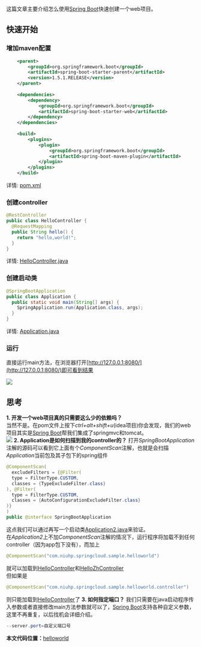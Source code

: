 这篇文章主要介绍怎么使用[Spring Boot](http://projects.spring.io/spring-boot/)快速创建一个web项目。

## 快速开始

### 增加maven配置

``` xml
    <parent>
        <groupId>org.springframework.boot</groupId>
        <artifactId>spring-boot-starter-parent</artifactId>
        <version>1.5.1.RELEASE</version>
    </parent>
    
    <dependencies>
        <dependency>
            <groupId>org.springframework.boot</groupId>
            <artifactId>spring-boot-starter-web</artifactId>
        </dependency>
    </dependencies>
    
    <build>
        <plugins>
            <plugin>
                <groupId>org.springframework.boot</groupId>
                <artifactId>spring-boot-maven-plugin</artifactId>
            </plugin>
        </plugins>
    </build>

```

详情: [pom.xml](https://github.com/niuhp/springcloud-sample/blob/master/helloworld/pom.xml)

### 创建controller

``` java
@RestController
public class HelloController {
  @RequestMapping
  public String hello() {
    return "hello,world!";
  }
}
```

详情: [HelloController.java](https://github.com/niuhp/springcloud-sample/blob/master/helloworld/src/main/java/com/niuhp/springcloud/sample/helloworld/controller/HelloController.java)

### 创建启动类

``` java
@SpringBootApplication
public class Application {
  public static void main(String[] args) {
    SpringApplication.run(Application.class, args);
  }
}
```

详情: [Application.java](https://github.com/niuhp/springcloud-sample/blob/master/helloworld/src/main/java/com/niuhp/springcloud/sample/helloworld/Application.java)

### 运行

直接运行main方法，在浏览器打开[http://127.0.0.1:8080/](http://127.0.0.1:8080/)即可看到结果

![](http://img.niuhp.com/springcloud/helloworld/helloworld.png)

## 思考
**1. 开发一个web项目真的只需要这么少的依赖吗？**  
当然不是。在pom文件上按下*ctrl+alt+shift+u*(idea项目)你会发现，我们的web项目其实是[Spring Boot](http://projects.spring.io/spring-boot/)帮我们集成了springmvc和tomcat。  
![](http://img.niuhp.com/springcloud/helloworld/diagram.png)
**2. Application是如何扫描到我的controller的？** 
打开*SpringBootApplication*注解的源码可以看到它上面有个*ComponentScan*注解，也就是会扫描*Application*当前包及其子包下的spring组件
``` java
@ComponentScan(
  excludeFilters = {@Filter(
  type = FilterType.CUSTOM,
  classes = {TypeExcludeFilter.class}
), @Filter(
  type = FilterType.CUSTOM,
  classes = {AutoConfigurationExcludeFilter.class}
)}
)
public @interface SpringBootApplication 
```
这点我们可以通过再写一个启动类[Application2.java](https://github.com/niuhp/springcloud-sample/blob/master/helloworld/src/main/java/com/niuhp/springcloud/sample/helloworld/app/Application2.java)来验证。  
在*Application2*上不加*ComponentScan*注解的情况下，运行程序将加载不到任何controller（因为app包下没有），而加上
``` java
@ComponentScan("com.niuhp.springcloud.sample.helloworld")
``` 
就可以加载到[HelloController](https://github.com/niuhp/springcloud-sample/blob/master/helloworld/src/main/java/com/niuhp/springcloud/sample/helloworld/controller/HelloController.java)和[HelloZhController](https://github.com/niuhp/springcloud-sample/blob/master/helloworld/src/main/java/com/niuhp/springcloud/sample/helloworld/HelloZhController.java)  
但如果是
``` java
@ComponentScan("com.niuhp.springcloud.sample.helloworld.controller")
``` 
则只能加载到[HelloController](https://github.com/niuhp/springcloud-sample/blob/master/helloworld/src/main/java/com/niuhp/springcloud/sample/helloworld/controller/HelloController.java)了
**3. 如何指定端口？**
我们只需要在java启动程序传入参数或者直接修改main方法参数就可以了，[Spring Boot](http://projects.spring.io/spring-boot/)支持各种自定义参数，这里不再重复，以后找机会详细介绍。
``` java
--server.port=自定义端口号
``` 

**本文代码位置：**[helloworld](https://github.com/niuhp/springcloud-sample/tree/master/helloworld)